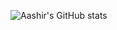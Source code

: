 ![Aashir's GitHub stats](https://github-readme-stats.vercel.app/api?username=maksof-aashir&count_private=true)
